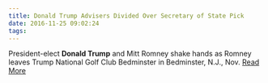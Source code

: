 ```yaml
---
title: Donald Trump Advisers Divided Over Secretary of State Pick
date: 2016-11-25 09:02:24
tags:
---
```

President-elect <b>Donald Trump</b> and Mitt Romney shake hands as Romney leaves Trump National Golf Club Bedminster in Bedminster, N.J., Nov.
[Read More](http://abcnews.go.com/Politics/donald-trump-advisers-divided-secretary-state-pick/story?id=43742340)